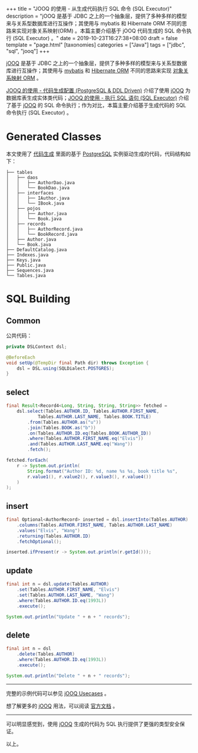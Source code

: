 +++
title = "JOOQ 的使用 - 从生成代码执行 SQL 命令 (SQL Executor)"
description = "jOOQ 是基于 JDBC 之上的一个抽象层，提供了多种多样的模型来与关系型数据库进行互操作；其使用与 mybatis 和 Hibernate ORM 不同的思路来实现对象关系映射(ORM) 。本篇主要介绍基于 jOOQ 代码生成的 SQL 命令执行 (SQL Executor) 。"
date = 2019-10-23T16:27:38+08:00
draft = false
template = "page.html"
[taxonomies]
categories =  ["Java"]
tags = ["jdbc", "sql", "jooq"]
+++

[jOOQ][jooq] 是基于 JDBC 之上的一个抽象层，提供了多种多样的模型来与关系型数据库进行互操作；其使用与 [mybatis](https://mybatis.org/mybatis-3/) 和 [Hibernate ORM](http://hibernate.org/orm/) 不同的思路来实现 [对象关系映射 ORM](https://en.wikipedia.org/wiki/Object-relational_mapping) 。

[JOOQ 的使用 - 代码生成配置 (PostgreSQL & DDL Driven)](@/posts/2019-10-21-jooq-usecases-code-generating/index.md) 介绍了使用 [jOOQ][jooq] 为数据库表生成实体类代码；[JOOQ 的使用 - 执行 SQL 语句 (SQL Executor)](@/posts/2019-10-17-jooq-usecases-sql-executor/index.md) 介绍了基于 [jOOQ][jooq] 的 SQL 命令执行；作为对比，本篇主要介绍基于生成代码的 SQL 命令执行 (SQL Executor) 。

<!-- more -->

# Generated Classes

本文使用了 [代码生成](@/posts/2019-10-21-jooq-usecases-code-generating/index.md) 里面的基于 [PostgreSQL][postgresql] 实例驱动生成的代码，代码结构如下：

```
├── tables
│   ├── daos
│   │   ├── AuthorDao.java
│   │   └── BookDao.java
│   ├── interfaces
│   │   ├── IAuthor.java
│   │   └── IBook.java
│   ├── pojos
│   │   ├── Author.java
│   │   └── Book.java
│   ├── records
│   │   ├── AuthorRecord.java
│   │   └── BookRecord.java
│   ├── Author.java
│   └── Book.java
├── DefaultCatalog.java
├── Indexes.java
├── Keys.java
├── Public.java
├── Sequences.java
└── Tables.java
```

# SQL Building

## Common

公共代码：

```java
private DSLContext dsl;

@BeforeEach
void setUp(@TempDir final Path dir) throws Exception {
    dsl = DSL.using(SQLDialect.POSTGRES);
}
```

## select

```java
final Result<Record4<Long, String, String, String>> fetched =
    dsl.select(Tables.AUTHOR.ID, Tables.AUTHOR.FIRST_NAME,
            Tables.AUTHOR.LAST_NAME, Tables.BOOK.TITLE)
        .from(Tables.AUTHOR.as("u"))
        .join(Tables.BOOK.as("b"))
        .on(Tables.AUTHOR.ID.eq(Tables.BOOK.AUTHOR_ID))
        .where(Tables.AUTHOR.FIRST_NAME.eq("Elvis"))
        .and(Tables.AUTHOR.LAST_NAME.eq("Wang"))
        .fetch();

fetched.forEach(
    r -> System.out.println(
        String.format("Author ID: %d, name %s %s, book title %s",
        r.value1(), r.value2(), r.value3(), r.value4())
    )
);
```

## insert

```java
final Optional<AuthorRecord> inserted = dsl.insertInto(Tables.AUTHOR)
    .columns(Tables.AUTHOR.FIRST_NAME, Tables.AUTHOR.LAST_NAME)
    .values("Elvis", "Wang")
    .returning(Tables.AUTHOR.ID)
    .fetchOptional();

inserted.ifPresent(r -> System.out.println(r.getId()));
```

## update

```java
final int n = dsl.update(Tables.AUTHOR)
    .set(Tables.AUTHOR.FIRST_NAME, "Elvis")
    .set(Tables.AUTHOR.LAST_NAME, "Wang")
    .where(Tables.AUTHOR.ID.eq(1993L))
    .execute();

System.out.println("Update " + n + " records");
```

## delete

```java
final int n = dsl
    .delete(Tables.AUTHOR)
    .where(Tables.AUTHOR.ID.eq(1993L))
    .execute();

System.out.println("Delete " + n + " records");
```

---

完整的示例代码可以参见 [jOOQ Usecases](https://github.com/wbprime/java-mods/tree/master/jooq-usecases) 。

想了解更多的 [jOOQ][jooq] 用法，可以阅读 [官方文档][documentation] 。

---

可以明显感觉到，使用 [jOOQ][jooq] 生成的代码为 SQL 执行提供了更强的类型安全保证。

以上。

[jooq]: https://www.jooq.org/ "jOOQ generates Java code from your database and lets you build type safe SQL queries through its fluent API."
[documentation]: https://www.jooq.org/learn/ "jOOQ Documentation"
[sql99]: https://en.wikipedia.org/wiki/SQL:1999 "SQL:1999"
[h2]: http://www.h2database.com/html/main.html "H2 Database Engine"
[hsqldb]: http://hsqldb.org "HSQLDB - 100% Java Database"
[mysql]: http://www.mysql.com "The world's most popular open source database"
[postgresql]: https://www.postgresql.org "PostgreSQL: The World's Most Advanced Open Source Relational Database"

